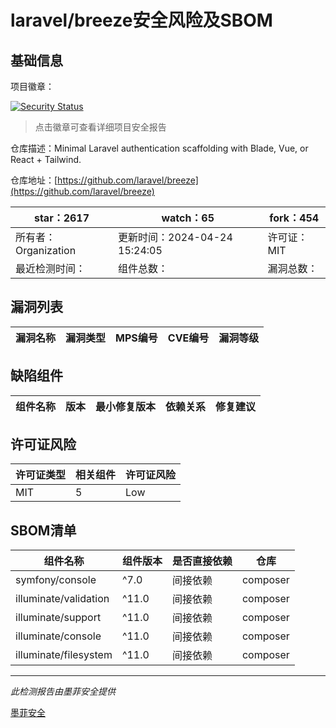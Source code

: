 # laravel/breeze安全风险及SBOM

## 基础信息

项目徽章：

[![Security Status](https://www.murphysec.com/platform3/v31/badge/1787290508875898880.svg)](https://www.murphysec.com/console/report/1736458767712604160/1787290508875898880)

> 点击徽章可查看详细项目安全报告

仓库描述：Minimal Laravel authentication scaffolding with Blade, Vue, or React + Tailwind.

仓库地址：[https://github.com/laravel/breeze](https://github.com/laravel/breeze)

| star：2617 | watch：65 | fork：454 |
| ----------- | -------------- | ------------ |
| 所有者：Organization | 更新时间：2024-04-24 15:24:05 | 许可证：MIT |
| 最近检测时间： | 组件总数： | 漏洞总数： |




## 漏洞列表

| 漏洞名称 | 漏洞类型 | MPS编号 | CVE编号 | 漏洞等级 |
| ------- | ------ | ------- | ------ | ----- |





## 缺陷组件

| 组件名称 | 版本 | 最小修复版本 | 依赖关系 | 修复建议 |
| -------- | ---- | ------------ | -------- | -------- |





## 许可证风险

| 许可证类型 | 相关组件 | 许可证风险 |
| ---------- | -------- | ---------- |
|MIT|5|Low|




## SBOM清单

| 组件名称 | 组件版本 | 是否直接依赖 | 仓库 |
| -------- | -------- | ------------ | ---- |
|symfony/console|^7.0|间接依赖|composer|
|illuminate/validation|^11.0|间接依赖|composer|
|illuminate/support|^11.0|间接依赖|composer|
|illuminate/console|^11.0|间接依赖|composer|
|illuminate/filesystem|^11.0|间接依赖|composer|


------

*此检测报告由墨菲安全提供*

[墨菲安全](www.murphysec.com)